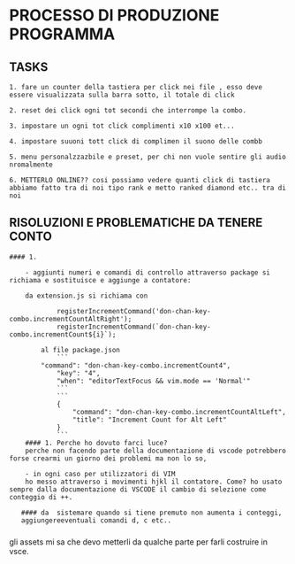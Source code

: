 # PROCESSO DI PRODUZIONE PROGRAMMA

## TASKS
    1. fare un counter della tastiera per click nei file , esso deve essere visualizzata sulla barra sotto, il totale di click

    2. reset dei click ogni tot secondi che interrompe la combo. 

    3. impostare un ogni tot click complimenti x10 x100 et... 

    4. impostare suuoni tott click di complimen il suono delle combb 

    5. menu personalzzazbile e preset, per chi non vuole sentire gli audio nromalmente 

    6. METTERLO ONLINE?? cosi possiamo vedere quanti click di tastiera abbiamo fatto tra di noi tipo rank e metto ranked diamond etc.. tra di noi 

##  RISOLUZIONI E PROBLEMATICHE DA TENERE CONTO

    #### 1. 
    
        - aggiunti numeri e comandi di controllo attraverso package si richiama e sostituisce e aggiunge a contatore:

        da extension.js si richiama con 
                
                registerIncrementCommand('don-chan-key-combo.incrementCountAltRight');
                registerIncrementCommand(`don-chan-key-combo.incrementCount${i}`);

            al file package.json
                ```
            "command": "don-chan-key-combo.incrementCount4",
                "key": "4",
                "when": "editorTextFocus && vim.mode == 'Normal'"
                ```
                ```
                {
                    "command": "don-chan-key-combo.incrementCountAltLeft",
                    "title": "Increment Count for Alt Left"
                }
                ```
        #### 1. Perche ho dovuto farci luce?
        perche non facendo parte della documentazione di vscode potrebbero forse crearmi un giorno dei problemi ma non lo so,

        - in ogni caso per utilizzatori di VIM
        ho messo attraverso i movimenti hjkl il contatore. Come? ho usato sempre dalla documentazione di VSCODE il cambio di selezione come conteggio di ++.

       #### da  sistemare quando si tiene premuto non aumenta i conteggi,
       aggiungereeventuali comandi d, c etc..
        




### 

gli assets mi sa che devo metterli da qualche parte per farli costruire in vsce.
